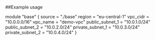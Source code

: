 ##Example usage

module "base" {
  source = "./base"
  region = "eu-central-1"
  vpc_cidr = "10.0.0.0/16"
  vpc_name = "demo-vpc"
  public_subnet_1 = "10.0.1.0/24"
  public_subnet_2 = "10.0.2.0/24"
  private_subnet_1 = "10.0.3.0/24"
  private_subnet_2 = "10.0.4.0/24"
}